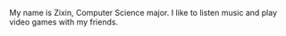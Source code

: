My name is Zixin, Computer Science major. I like to listen music and play video games with my friends.